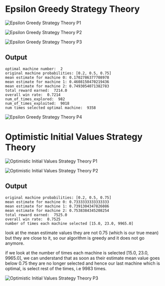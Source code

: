 
# Epsilon Greedy Strategy Theory

![Epsilon Greedy Strategy Theory P1](https://github.com/mudasiryounas/RLCourse/blob/master/epsilon_greedy/theory/p1.jpeg)

![Epsilon Greedy Strategy Theory P2](https://github.com/mudasiryounas/RLCourse/blob/master/epsilon_greedy/theory/p2.jpeg)

![Epsilon Greedy Strategy Theory P3](https://github.com/mudasiryounas/RLCourse/blob/master/epsilon_greedy/theory/p3.jpeg)


## Output 

```
optimal machine number:  2
original machine probabilities: [0.2, 0.5, 0.75]
mean estimate for machine 0: 0.1702786377708978
mean estimate for machine 1: 0.4608150470219436
mean estimate for machine 2: 0.7493054071382783
total reward earned:  7214.0
overall win rate:  0.7214
num_of_times_explored:  982
num_of_times_exploited:  9018
num times selected optimal machine:  9358
```

![Epsilon Greedy Strategy Theory P4](https://github.com/mudasiryounas/RLCourse/blob/master/epsilon_greedy/theory/p4.jpeg)





# Optimistic Initial Values Strategy Theory

![Optimistic Initial Values Strategy Theory P1](https://github.com/mudasiryounas/RLCourse/blob/master/optimistic_initial_values/theory/p1.jpeg)

![Optimistic Initial Values Strategy Theory P2](https://github.com/mudasiryounas/RLCourse/blob/master/optimistic_initial_values/theory/p2.jpeg)

## Output
```
original machine probabilities: [0.2, 0.5, 0.75]
mean estimate for machine 0: 0.7333333333333333
mean estimate for machine 1: 0.7391304347826086
mean estimate for machine 2: 0.7538384345208254
total reward earned:  7525.0
overall win rate:  0.7525
number of times each machine selected [15.0, 23.0, 9965.0]
```

look at the mean estimate values they are not 0.75 (which is our true mean) but they are close to it, so our algorithm is greedy and it does not go anymore.

if we look at the number of times each machine is selected [15.0, 23.0, 9965.0], we can understand that as soon as their estimate mean value goes below 0.75 they are no longer selected and hence our last machine which is optimal, is select rest of the times, i.e 9983 times. 

![Optimistic Initial Values Strategy Theory P3](https://github.com/mudasiryounas/RLCourse/blob/master/optimistic_initial_values/theory/p3.png)
